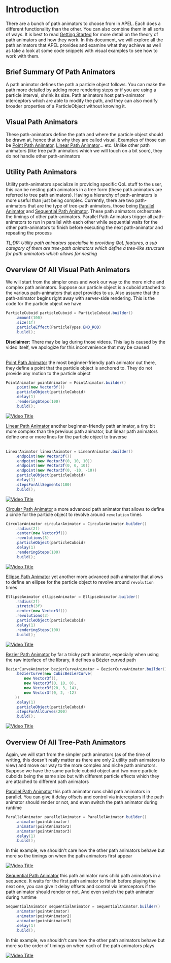 # Introduction
There are a bunch of path animators to choose from in APEL. Each does a different functionality than the other. 
You can also combine them in all sorts of ways. It is best to read [Getting Started](Getting%20Started.md) for more
detail on the theory of path animators and how they work. In this document, we will explore all the path animators that
APEL provides and examine what they achieve as well as take a look at some code snippets with visual examples to see how
to work with them.

## Brief Summary Of Path Animators
A path animator defines the path a particle object follows. You can make the path more detailed by adding more rendering
steps or if you are using a particle interval, shrink its size. Path animators host path-animator interceptors which are
able to modify the path, and they can also modify broader properties of a ParticleObject without knowing it.

## Visual Path Animators
These path-animators define the path and where the particle object should be drawn at, hence that is why they are called
visual. Examples of those can be [Point Path Animator](../src/main/java/net/mcbrincie/apel/lib/animators/PointAnimator.java),
[Linear Path Animator](../src/main/java/net/mcbrincie/apel/lib/animators/LinearAnimator.java)... etc. Unlike other
path animators (like tree path animators which we will touch on a bit soon), they do not handle other path-animators

## Utility Path Animators
Utility path-animators specialize in providing specific QoL stuff to the user, this can be nesting path animators in a
tree form (these path animators are referred to tree path animators). Having a hierarchy of path-animators is more useful 
than just being complex. Currently, there are two path-animators that are the type of tree-path animators, those being 
[Parallel Animator](../src/main/java/net/mcbrincie/apel/lib/animators/ParallelAnimator.java) and [Sequential Path Animator](../src/main/java/net/mcbrincie/apel/lib/animators/SequentialAnimator.java). These path animators orchestrate the timings of other path-animators. 
Parallel Path Animators trigger all path-animators to run in parallel with each other while sequential waits for the other
path-animators to finish before executing the next path-animator and repeating the process

_TL;DR: Utility path animators specialise in providing QoL features, a sub category of them are tree-path animators
which define a tree-like structure for path animators which allows for nesting_

## Overview Of All Visual Path Animators
We will start from the simpler ones and work our way to the more niche and complex path animators. Suppose our particle
object is a cuboid attached to the various path-animators that apel provides to us. Also assume that the path-animator
begins right away with server-side rendering. This is the code for the particle object we have

```java
ParticleCuboid particleCuboid = ParticleCuboid.builder()
    .amount(100)
    .size(1f)
    .particleEffect(ParticleTypes.END_ROD)
    .build();
```
**Disclaimer:** There may be lag during those videos. This lag is caused by the video itself, we apologize
for this inconvenience that may be caused<br><br>

[Point Path Animator](../src/main/java/net/mcbrincie/apel/lib/animators/PointAnimator.java) the most beginner-friendly
path animator out there, they define a point that the particle object is anchored to. They do not provide any motion to
the particle object
```java
PointAnimator pointAnimator = PointAnimator.builder()
    .point(new Vector3f())
    .particleObject(particleCuboid)
    .delay(1)
    .renderingSteps(100)
    .build();
```
[![Video Title](https://img.youtube.com/vi/WF3Dy24YNeQ/0.jpg)](https://www.youtube.com/watch?v=WF3Dy24YNeQ)


[Linear Path Animator](../src/main/java/net/mcbrincie/apel/lib/animators/LinearAnimator.java) another beginner-friendly 
path animator, a tiny bit more complex than the previous path animator, but linear path animators define one or more lines
for the particle object to traverse<br><br>
```java
LinearAnimator linearAnimator = LinearAnimator.builder()
    .endpoint(new Vector3f())
    .endpoint(new Vector3f(0, 10, 10))
    .endpoint(new Vector3f(0, 0, 10))
    .endpoint(new Vector3f(0, -10, -10))
    .particleObject(particleCuboid)
    .delay(1)
    .stepsForAllSegments(100)
    .build();
```
[![Video Title](https://img.youtube.com/vi/pI0jWMVeW3k/0.jpg)](https://www.youtube.com/watch?v=pI0jWMVeW3k)


[Circular Path Animator](../src/main/java/net/mcbrincie/apel/lib/animators/CircularAnimator.java) a more advanced path
animator that allows to define a circle for the particle object to revolve around ``revolution`` times
```java
CircularAnimator circularAnimator = CircularAnimator.builder()
    .radius(2f)
    .center(new Vector3f())
    .revolutions(3)
    .particleObject(particleCuboid)
    .delay(1)
    .renderingSteps(100)
    .build();
```
[![Video Title](https://img.youtube.com/vi/Cb-sOY14CvU/0.jpg)](https://www.youtube.com/watch?v=Cb-sOY14CvU)


[Ellipse Path Animator](../src/main/java/net/mcbrincie/apel/lib/animators/EllipseAnimator.java) yet another more advanced 
path animator that allows to define an ellipse for the particle object to revolve around ``revolution`` times
```java
EllipseAnimator ellipseAnimator = EllipseAnimator.builder()
    .radius(2f)
    .stretch(3f)
    .center(new Vector3f())
    .revolutions(3)
    .particleObject(particleCuboid)
    .delay(1)
    .renderingSteps(100)
    .build();
```
[![Video Title](https://img.youtube.com/vi/RgR8Nx47iqQ/0.jpg)](https://www.youtube.com/watch?v=RgR8Nx47iqQ)


[Bezier Path Animator](../src/main/java/net/mcbrincie/apel/lib/animators/BezierCurveAnimator.java) by far a tricky path
 animator, especially when using the raw interface of the library, it defines a Bézier curved path
```java
BezierCurveAnimator bezierCurveAnimator = BezierCurveAnimator.builder()
    .bezierCurve(new CubicBezierCurve(
        new Vector3f(),
        new Vector3f(0, 10, 0),
        new Vector3f(20, 3, 14),
        new Vector3f(0, 2, -12)
    ))
    .delay(1)
    .particleObject(particleCuboid)
    .stepsForAllCurves(200)
    .build();
```
[![Video Title](https://img.youtube.com/vi/ZRQDuM9RuKg/0.jpg)](https://www.youtube.com/watch?v=ZRQDuM9RuKg)

## Overview Of All Tree-Path Animators
Again, we will start from the simpler path animators (as of the time of writing, this doesn't really matter as there
are only 2 utility path animators to view) and move our way to the more complex and niche path animators. Suppose we have 
the same particle cuboid object and two more particle cuboids being the same size but with different particle effects which 
they are attached to different path animators

[Parallel Path Animator](../src/main/java/net/mcbrincie/apel/lib/animators/ParallelAnimator.java) this path animator
runs child path animators in parallel. You can give it delay offsets and control via interceptors if the path animator
should render or not, and even switch the path animator during runtime
```java
ParallelAnimator parallelAnimator = ParallelAnimator.builder()
    .animator(pointAnimator)
    .animator(pointAnimator2)
    .animator(pointAnimator3)
    .delay(1)
    .build();
```
In this example, we shouldn't care how the other path animators behave but more so
the timings on when the path animators first appear

[![Video Title](https://img.youtube.com/vi/ZEpDaA-iEDI/0.jpg)](https://www.youtube.com/watch?v=ZEpDaA-iEDI)


[Sequential Path Animator](../src/main/java/net/mcbrincie/apel/lib/animators/SequentialAnimator.java) this path animator
runs child path animators in a sequence. It waits for the first path animator to finish before playing the next one, you 
can give it delay offsets and control via interceptors if the path animator should render or not. And even switch the path 
animator during runtime
```java
SequentialAnimator sequentialAnimator = SequentialAnimator.builder()
    .animator(pointAnimator)
    .animator(pointAnimator2)
    .animator(pointAnimator3)
    .delay(1)
    .build();
```
In this example, we shouldn't care how the other path animators behave but more so
the order of timings on when each of the path animators plays

[![Video Title](https://img.youtube.com/vi/DXIaQGQYl7E/0.jpg)](https://www.youtube.com/watch?v=DXIaQGQYl7E)
